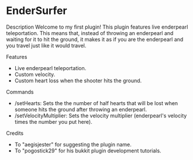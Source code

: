 EnderSurfer
===========

Description
Welcome to my first plugin! This plugin features live enderpearl teleportation. This means that, instead of throwing an enderpearl and waiting for it to hit the ground, it makes it as if you are the enderpearl and you travel just like it would travel.

Features
* Live enderpearl teleportation.
* Custom velocity.
* Custom heart loss when the shooter hits the ground.

Commands
* /setHearts: Sets the the number of half hearts that will be lost when someone hits the ground after throwing an enderpearl.
* /setVelocityMultiplier: Sets the velocity multiplier (enderpearl's velocity times the number you put here).


Credits
* To "aegisjester" for suggesting the plugin name.
* To "pogostick29" for his bukkit plugin development tutorials.
